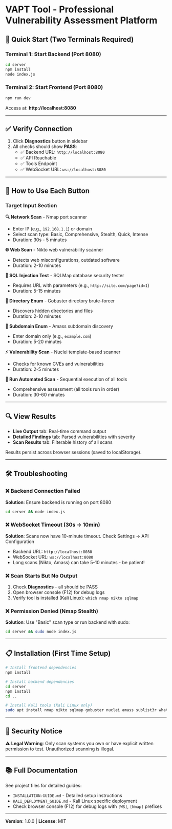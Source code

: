# VAPT Tool - Professional Vulnerability Assessment Platform

## 🚀 Quick Start (Two Terminals Required)

### Terminal 1: Start Backend (Port 8080)
```bash
cd server
npm install
node index.js
```

### Terminal 2: Start Frontend (Port 8080)
```bash
npm run dev
```

Access at: **http://localhost:8080**

---

## ✅ Verify Connection

1. Click **Diagnostics** button in sidebar
2. All checks should show **PASS**:
   - ✅ Backend URL: `http://localhost:8080`
   - ✅ API Reachable
   - ✅ Tools Endpoint
   - ✅ WebSocket URL: `ws://localhost:8080`

---

## 🎯 How to Use Each Button

### Target Input Section

**🔍 Network Scan** - Nmap port scanner
- Enter IP (e.g., `192.168.1.1`) or domain
- Select scan type: Basic, Comprehensive, Stealth, Quick, Intense
- Duration: 30s - 5 minutes

**🌐 Web Scan** - Nikto web vulnerability scanner
- Detects web misconfigurations, outdated software
- Duration: 2-10 minutes

**💉 SQL Injection Test** - SQLMap database security tester
- Requires URL with parameters (e.g., `http://site.com/page?id=1`)
- Duration: 5-15 minutes

**📁 Directory Enum** - Gobuster directory brute-forcer
- Discovers hidden directories and files
- Duration: 2-10 minutes

**🔎 Subdomain Enum** - Amass subdomain discovery
- Enter domain only (e.g., `example.com`)
- Duration: 5-20 minutes

**⚡ Vulnerability Scan** - Nuclei template-based scanner
- Checks for known CVEs and vulnerabilities
- Duration: 2-5 minutes

**🚀 Run Automated Scan** - Sequential execution of all tools
- Comprehensive assessment (all tools run in order)
- Duration: 30-60 minutes

---

## 🔍 View Results

- **Live Output** tab: Real-time command output
- **Detailed Findings** tab: Parsed vulnerabilities with severity
- **Scan Results** tab: Filterable history of all scans

Results persist across browser sessions (saved to localStorage).

---

## 🛠️ Troubleshooting

### ❌ Backend Connection Failed
**Solution**: Ensure backend is running on port 8080
```bash
cd server && node index.js
```

### ❌ WebSocket Timeout (30s → 10min)
**Solution**: Scans now have 10-minute timeout. Check Settings → API Configuration
- Backend URL: `http://localhost:8080`
- WebSocket URL: `ws://localhost:8080`
- Long scans (Nikto, Amass) can take 5-10 minutes - be patient!

### ❌ Scan Starts But No Output
1. Check **Diagnostics** - all should be PASS
2. Open browser console (F12) for debug logs
3. Verify tool is installed (Kali Linux): `which nmap nikto sqlmap`

### ❌ Permission Denied (Nmap Stealth)
**Solution**: Use "Basic" scan type or run backend with sudo:
```bash
cd server && sudo node index.js
```

---

## 📋 Installation (First Time Setup)

```bash
# Install frontend dependencies
npm install

# Install backend dependencies
cd server
npm install
cd ..

# Install Kali tools (Kali Linux only)
sudo apt install nmap nikto sqlmap gobuster nuclei amass sublist3r whatweb
```

---

## 🔐 Security Notice

⚠️ **Legal Warning**: Only scan systems you own or have explicit written permission to test. Unauthorized scanning is illegal.

---

## 📚 Full Documentation

See project files for detailed guides:
- `INSTALLATION-GUIDE.md` - Detailed setup instructions
- `KALI_DEPLOYMENT_GUIDE.md` - Kali Linux specific deployment
- Check browser console (F12) for debug logs with `[WS]`, `[Nmap]` prefixes

---

**Version**: 1.0.0 | **License**: MIT
